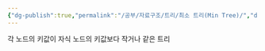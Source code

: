 ```yaml
---
{"dg-publish":true,"permalink":"/공부/자료구조/트리/최소 트리(Min Tree)/","dgPassFrontmatter":true}
---
```



각 노드의 키값이 자식 노드의 키값보다 작거나 같은 트리